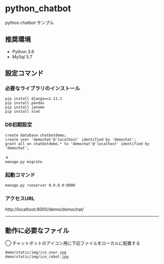 # python_chatbot
python chatbot サンプル

## 推奨環境
* Python 3.6
* MySql 5.7

## 設定コマンド

### 必要なライブラリのインストール
```
pip install django==1.11.2
pip install pandas
pip install janome
pip install xlwt
```

### DB初期設定
```
create database chatbotdemo;  
create user 'demochat'@'localhost' identified by 'demochat';  
grant all on chatbotdemo.* to 'demochat'@'localhost' identified by 'demochat'; 
```
↓  
`manage.py migrate`

### 起動コマンド
`manage.py runserver 0.0.0.0:8000`


### アクセスURL
http://localhost:8000/demo/demochat/

--------------

## 動作に必要なファイル

◯ チャットボットのアイコン用に下記ファイルをローカルに配置する  
```
demo/static/img/ico_user.jpg  
demo/static/img/ico_robot.jpg   
```
